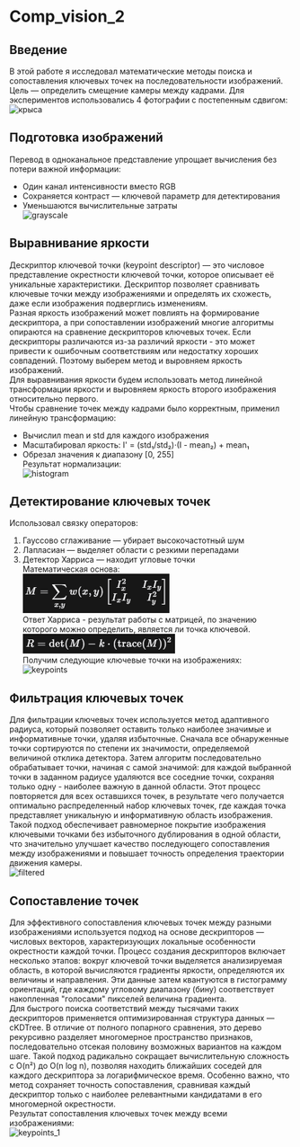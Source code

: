 # Comp_vision_2
## Введение
В этой работе я исследовал математические методы поиска и сопоставления ключевых точек на последовательности изображений. Цель — определить смещение камеры между кадрами. Для экспериментов использовались 4 фотографии с постепенным сдвигом:  
![крыса](https://github.com/luckeroff02/Comp_vision_2/blob/main/initial.png)

## Подготовка изображений
Перевод в одноканальное представление упрощает вычисления без потери важной информации:  
- Один канал интенсивности вместо RGB
- Сохраняется контраст — ключевой параметр для детектирования
- Уменьшаются вычислительные затраты  
![grayscale](https://github.com/luckeroff02/Comp_vision_2/blob/main/gray.png)  

## Выравнивание яркости  
Дескриптор ключевой точки (keypoint descriptor) — это числовое представление окрестности ключевой точки, которое описывает её уникальные характеристики. Дескриптор позволяет сравнивать ключевые точки между изображениями и определять их схожесть, даже если изображения подверглись изменениям.  
Разная яркость изображений может повлиять на формирование дескриптора, а при сопоставлении изображений многие алгоритмы опираются на сравнение дескрипторов ключевых точек. Если дескрипторы различаются из-за различий яркости - это может привести к ошибочным соответствиям или недостатку хороших совпадений. Поэтому выберем метод и выровняем яркость изображений.   
Для выравнивания яркости будем использовать метод линейной трансформации яркости и выровняем яркость второго изображения относительно первого.  
Чтобы сравнение точек между кадрами было корректным, применил линейную трансформацию:  
- Вычислил mean и std для каждого изображения
- Масштабировал яркость: I' = (std₁/std₂)·(I - mean₂) + mean₁
- Обрезал значения к диапазону [0, 255]  
Результат нормализации:  
 ![histogram](https://github.com/luckeroff02/Comp_vision_2/blob/main/brightness.png) 

## Детектирование ключевых точек
Использовал связку операторов:  
1. Гауссово сглаживание — убирает высокочастотный шум
2. Лапласиан — выделяет области с резкими перепадами
3. Детектор Харриса — находит угловые точки  
Математическая основа:  
![matrix](https://github.com/LugenderGeist/computer_vision_2/blob/main/matrix.PNG)  
Ответ Харриса - результат работы с матрицей, по значению которого можно определить, является ли точка ключевой.  
![harris](https://github.com/LugenderGeist/computer_vision_2/blob/main/harris_answer.PNG)  
Получим следующие ключевые точки на изображениях:  
![keypoints](https://github.com/luckeroff02/Comp_vision_2/blob/main/key0.png)  

## Фильтрация ключевых точек
Для фильтрации ключевых точек используется метод адаптивного радиуса, который позволяет оставить только наиболее значимые и информативные точки, удаляя избыточные. Сначала все обнаруженные точки сортируются по степени их значимости, определяемой величиной отклика детектора. Затем алгоритм последовательно обрабатывает точки, начиная с самой значимой: для каждой выбранной точки в заданном радиусе удаляются все соседние точки, сохраняя только одну - наиболее важную в данной области. Этот процесс повторяется для всех оставшихся точек, в результате чего получается оптимально распределенный набор ключевых точек, где каждая точка представляет уникальную и информативную область изображения. Такой подход обеспечивает равномерное покрытие изображения ключевыми точками без избыточного дублирования в одной области, что значительно улучшает качество последующего сопоставления между изображениями и повышает точность определения траектории движения камеры.   
![filtered](https://github.com/luckeroff02/Comp_vision_2/blob/main/key_final.png)  

## Сопоставление точек
Для эффективного сопоставления ключевых точек между разными изображениями используется подход на основе дескрипторов — числовых векторов, характеризующих локальные особенности окрестности каждой точки. Процесс создания дескрипторов включает несколько этапов: вокруг ключевой точки выделяется анализируемая область, в которой вычисляются градиенты яркости, определяются их величины и направления. Эти данные затем квантуются в гистограмму ориентаций, где каждому угловому диапазону (бину) соответствует накопленная "голосами" пикселей величина градиента.  
Для быстрого поиска соответствий между тысячами таких дескрипторов применяется оптимизированная структура данных — cKDTree. В отличие от полного попарного сравнения, это дерево рекурсивно разделяет многомерное пространство признаков, последовательно отсекая половину возможных вариантов на каждом шаге. Такой подход радикально сокращает вычислительную сложность с O(n²) до O(n log n), позволяя находить ближайших соседей для каждого дескриптора за логарифмическое время. Особенно важно, что метод сохраняет точность сопоставления, сравнивая каждый дескриптор только с наиболее релевантными кандидатами в его многомерной окрестности.  
Результат сопоставления ключевых точек между всеми изображениями:  
![keypoints_1](https://github.com/luckeroff02/Comp_vision_2/blob/main/matching.png)
